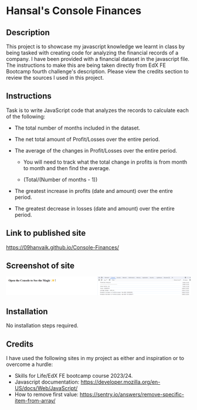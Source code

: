 # Hansal's Console Finances

## Description

This project is to showcase my javascript knowledge we learnt in class by being tasked with creating code for analyzing the financial records of a company. I have been provided with a financial dataset in the javascript file.
The instructions to make this are being taken directly from EdX FE Bootcamp fourth challenge's description. Please view the credits section to review the sources I used in this project.

## Instructions

Task is to write JavaScript code that analyzes the records to calculate each of the following:

* The total number of months included in the dataset.

* The net total amount of Profit/Losses over the entire period.

* The average of the changes in Profit/Losses over the entire period.

    * You will need to track what the total change in profits is from month to month and then find the average.

    * (Total/(Number of months - 1))

* The greatest increase in profits (date and amount) over the entire period.

* The greatest decrease in losses (date and amount) over the entire period.

## Link to published site
https://09hanvaik.github.io/Console-Finances/

## Screenshot of site
![Screenshot of my website](site-screenshot.png)

## Installation

No installation steps required.

## Credits

I have used the following sites in my project as either and inspiration or to overcome a hurdle:
* Skills for Life/EdX FE bootcamp course 2023/24.
* Javascript documentation: https://developer.mozilla.org/en-US/docs/Web/JavaScript/
* How to remove first value: https://sentry.io/answers/remove-specific-item-from-array/
